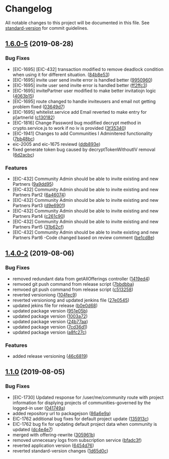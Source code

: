 # Changelog

All notable changes to this project will be documented in this file. See [standard-version](https://github.com/conventional-changelog/standard-version) for commit guidelines.

## [1.6.0-5](https://forge.ericsson.net///compare/v1.5.0...v1.6.0-5) (2019-08-28)


### Bug Fixes

* [EIC-1695] [EIC-432] transaction modified to remove deadlock condition  when using it for different situation. ([84b8e53](https://forge.ericsson.net///commit/84b8e53))
* [EIC-1695] invite user send invite error is handled better ([9950960](https://forge.ericsson.net///commit/9950960))
* [EIC-1695] invite user send invite error is handled better ([ff2ffc3](https://forge.ericsson.net///commit/ff2ffc3))
* [EIC-1695] invitePartner user modified to make better invitatiojn logic ([4063b15](https://forge.ericsson.net///commit/4063b15))
* [EIC-1695] route changed to handle inviteusers and email not getting problem fixed ([03649d7](https://forge.ericsson.net///commit/03649d7))
* [EIC-1695] whitelist.service add Email reverted to make entry for p[artnerId ([c130182](https://forge.ericsson.net///commit/c130182))
* [EIC-1816] Change Password bug modified decrypt method in crypto.service.js to work if no iv is provided ([3f35340](https://forge.ericsson.net///commit/3f35340))
* [EIC-1941] Changes to add Communities I Adminitered functionality ([7bb48bc](https://forge.ericsson.net///commit/7bb48bc))
* eic-2005 and eic-1675 reviewd ([ddb893e](https://forge.ericsson.net///commit/ddb893e))
* fixed generate token bug caused by decryptTokenWithoutIV removal ([6d2acbc](https://forge.ericsson.net///commit/6d2acbc))


### Features

* [EIC-432] Community Admin should be able to invite existing and new Partners ([9a9dd95](https://forge.ericsson.net///commit/9a9dd95))
* [EIC-432] Community Admin should be able to invite existing and new Partners Part2 ([6a46074](https://forge.ericsson.net///commit/6a46074))
* [EIC-432] Community Admin should be able to invite existing and new Partners Part3 ([d9e6901](https://forge.ericsson.net///commit/d9e6901))
* [EIC-432] Community Admin should be able to invite existing and new Partners Part4 ([c261c90](https://forge.ericsson.net///commit/c261c90))
* [EIC-432] Community Admin should be able to invite existing and new Partners Part5 ([31b62cf](https://forge.ericsson.net///commit/31b62cf))
* [EIC-432] Community Admin should be able to invite existing and new Partners Part6 -Code changed based on review comment ([be1cd8e](https://forge.ericsson.net///commit/be1cd8e))



## [1.4.0-2](https://forge.ericsson.net///compare/v1.2.0...v1.4.0-2) (2019-08-06)


### Bug Fixes

* removed redundant data from getAllOfferings controller ([1419ed4](https://forge.ericsson.net///commit/1419ed4))
* remvoed git push command from release script ([7bbdbba](https://forge.ericsson.net///commit/7bbdbba))
* remvoed git push command from release script ([c513258](https://forge.ericsson.net///commit/c513258))
* reverted versioniong ([104fec9](https://forge.ericsson.net///commit/104fec9))
* reverted versioniong and updated jenkins file ([27e0545](https://forge.ericsson.net///commit/27e0545))
* updated jekins file for release ([b0e0d68](https://forge.ericsson.net///commit/b0e0d68))
* updated package version ([951e05b](https://forge.ericsson.net///commit/951e05b))
* updated package version ([1003a72](https://forge.ericsson.net///commit/1003a72))
* updated package version ([24b77aa](https://forge.ericsson.net///commit/24b77aa))
* updated package version ([7cd36d1](https://forge.ericsson.net///commit/7cd36d1))
* updated package version ([a8fc27c](https://forge.ericsson.net///commit/a8fc27c))


### Features

* added release versioning ([46c6819](https://forge.ericsson.net///commit/46c6819))



## [1.1.0](https://forge.ericsson.net///compare/1d65d0c...v1.1.0) (2019-08-05)


### Bug Fixes

* [EIC-1730] Updated response for /user/me/community route with project information for displying projects of communities-governed by the logged-in user ([041749a](https://forge.ericsson.net///commit/041749a))
* added repository url to packagejson ([86a6e9a](https://forge.ericsson.net///commit/86a6e9a))
* EIC-1762 additional bug fixes for default project update ([135913c](https://forge.ericsson.net///commit/135913c))
* EIC-1762 bug fix for updating default project data when community is updated ([dc4e4e7](https://forge.ericsson.net///commit/dc4e4e7))
* merged with offering-rewrite ([305961b](https://forge.ericsson.net///commit/305961b))
* removed unnecesary logs from subscription service ([bfadc3f](https://forge.ericsson.net///commit/bfadc3f))
* reverted application version ([6454d76](https://forge.ericsson.net///commit/6454d76))
* reverted standard-version changes ([1d65d0c](https://forge.ericsson.net///commit/1d65d0c))
